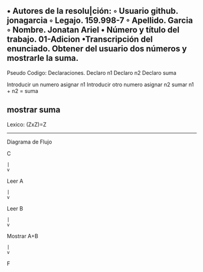 • Autores de la resolu|ción:
◦ Usuario github. jonagarcia
◦ Legajo. 159.998-7
◦ Apellido. Garcia
◦ Nombre. Jonatan Ariel
• Número y título del trabajo. 01-Adicion
•Transcripción del enunciado. Obtener del usuario dos números y mostrarle la suma.
-------------------------------------------------------------------
Pseudo Codigo:
Declaraciones.
Declaro n1
Declaro n2
Declaro suma

Introducir un numero
asignar n1
Introducir otro numero
asignar n2
sumar n1 + n2 = suma

mostrar suma
-------------------------------------------------------------------
Lexico:
(ZxZ)=Z

-------------------------------------------------------------------
Diagrama de Flujo
  
  C
  
    |
    v
  
Leer A

    |
    v
  
Leer B

    |
    v
  
Mostrar A+B

    |
    v
  
  F
  
